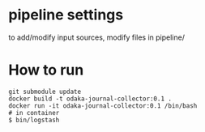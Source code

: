 # pipeline settings

to add/modify input sources, modify files in pipeline/

# How to run

```
git submodule update
docker build -t odaka-journal-collector:0.1 .
docker run -it odaka-journal-collector:0.1 /bin/bash
# in container
$ bin/logstash
```

